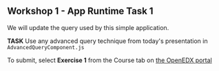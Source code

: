 ## Workshop 1 - App Runtime Task 1

We will update the query used by this simple application.

**TASK** Use any advanced query technique from today's presentation in `AdvancedQueryComponent.js`

To submit, select **Exercise 1** from the Course tab on [the OpenEDX portal](https://academy.dhis2.org/courses/course-v1:HISP_UiO+D2AD2d100EN+2020_Q3)